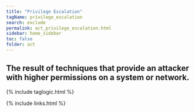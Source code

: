 ```yaml
---
title: "Privilege Escalation"
tagName: privilege_escalation
search: exclude
permalink: act_privilege_escalation.html
sidebar: home_sidebar
toc: false
folder: act
---
```


## The result of techniques that provide an attacker with higher permissions on a system or network.

{% include taglogic.html %}

{% include links.html %}
